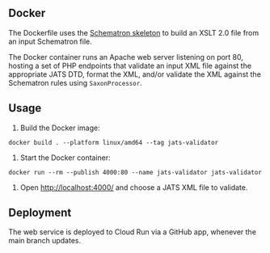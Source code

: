 ## Docker

The Dockerfile uses the [Schematron skeleton](https://github.com/Schematron/stf/tree/master/iso-schematron-xslt2) to build an XSLT 2.0 file from an input Schematron file. 

The Docker container runs an Apache web server listening on port 80, hosting a set of PHP endpoints that validate an input XML file against the appropriate JATS DTD, format the XML, and/or validate the XML against the Schematron rules using `SaxonProcessor`.

## Usage

1. Build the Docker image:
```shell
docker build . --platform linux/amd64 --tag jats-validator
```
1. Start the Docker container: 
```shell
docker run --rm --publish 4000:80 --name jats-validator jats-validator
```
1. Open <http://localhost:4000/> and choose a JATS XML file to validate.

## Deployment

The web service is deployed to Cloud Run via a GitHub app, whenever the main branch updates.
